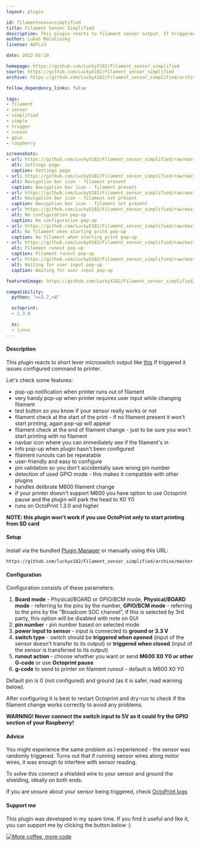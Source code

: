```yaml
---
layout: plugin

id: filamentsensorsimplified
title: Filament Sensor Simplified
description: This plugin reacts to filament sensor output. If triggered it issues desired gcode to printer.
author: Lukáš Malatinský
license: AGPLv3

date: 2022-02-10

homepage: https://github.com/LuckyX182/Filament_sensor_simplified
source: https://github.com/LuckyX182/Filament_sensor_simplified
archive: https://github.com/LuckyX182/Filament_sensor_simplified/archive/master.zip

follow_dependency_links: false

tags:
- filament
- sensor
- simplified
- simple
- trigger
- runout
- gpio
- raspberry

screenshots:
- url: https://github.com/LuckyX182/Filament_sensor_simplified/raw/master/screenshots/settings.png
  alt: Settings page
  caption: Settings page
- url: https://github.com/LuckyX182/Filament_sensor_simplified/raw/master/screenshots/navbar-icon1.png
  alt: Navigation bar icon - filament present
  caption: Navigation bar icon - filament present
- url: https://github.com/LuckyX182/Filament_sensor_simplified/raw/master/screenshots/navbar-icon2.png
  alt: Navigation bar icon - filament not present
  caption: Navigation bar icon - filament not present
- url: https://github.com/LuckyX182/Filament_sensor_simplified/raw/master/screenshots/no_conf_popup.png
  alt: No configuration pop-up
  caption: No configuration pop-up
- url: https://github.com/LuckyX182/Filament_sensor_simplified/raw/master/screenshots/no_filament.png
  alt: No filament when starting print pop-up
  caption: No filament when starting print pop-up
- url: https://github.com/LuckyX182/Filament_sensor_simplified/raw/master/screenshots/filament_runout.png
  alt: Filament runout pop-up
  caption: Filament runout pop-up
- url: https://github.com/LuckyX182/Filament_sensor_simplified/raw/master/screenshots/waiting_for_user_input.png
  alt: Waiting for user input pop-up
  caption: Waiting for user input pop-up

featuredimage: https://github.com/LuckyX182/Filament_sensor_simplified/raw/master/screenshots/settings.png

compatibility:
  python: ">=2.7,<4"

  octoprint:
  - 1.3.0

  os:
  - linux
---
```


#### Description

This plugin reacts to short lever microswitch output like [this](https://chinadaier.en.made-in-china.com/product/ABVJkvyMAqcT/China-1A-125VAC-on-off-Kw10-Mini-Micro-Mouse-Switch.html)
If triggered it issues configured command to printer.

Let's check some features:
* pop-up notification when printer runs out of filament
* very handy pop-up when printer requires user input while changing filament
* test button so you know if your sensor really works or not
* filament check at the start of the print - if no filament present it won't start printing, again pop-up will appear
* filament check at the end of filament change - just to be sure you won't start printing with no filament
* navbar icon where you can immediately see if the filament's in
* info pop-up when plugin hasn't been configured
* filament runouts can be repeatable
* user-friendly and easy to configure
* pin validation so you don't accidentally save wrong pin number
* detection of used GPIO mode - this makes it compatible with other plugins
* handles delibrate M600 filament change
* if your printer doesn't support M600 you have option to use Octoprint pause and the plugin will park the head to X0 Y0
* runs on OctoPrint 1.3.0 and higher

**NOTE: this plugin won't work if you use OctoPrint only to start printing from SD card**

#### Setup

Install via the bundled [Plugin Manager](https://docs.octoprint.org/en/master/bundledplugins/pluginmanager.html)
or manually using this URL:

    https://github.com/luckyx182/Filament_sensor_simplified/archive/master.zip

#### Configuration

Configuration consists of these parameters:
1. **Board mode** - Physical/BOARD or GPIO/BCM mode, **Physical/BOARD mode** - referring to the pins by the number, **GPIO/BCM mode** - referring to the pins
by the "Broadcom SOC channel", if this is selected by 3rd party, this option will be disabled with note on GUI
2. **pin number** - pin number based on selected mode
3. **power input to sensor** - input is connected to **ground or 3.3 V**
4. **switch type** - switch should be **triggered when opened** (input of the sensor doesn't transfer to its output) or **triggered when closed** (input of the sensor is transferred to its output)
5. **runout action** - choose whether you want or send **M600 X0 Y0 or other G-code** or use **Octoprint pause**
5. **g-code** to send to printer on filament runout - default is M600 X0 Y0

Default pin is 0 (not configured) and ground (as it is safer, read warning below).

After configuring it is best to restart Octoprint and dry-run to check if the filament change works correctly to avoid any problems.

**WARNING! Never connect the switch input to 5V as it could fry the GPIO section of your Raspberry!**

#### Advice

You might experience the same problem as I experienced - the sensor was randomly triggered. Turns out that if running sensor wires along motor wires, it was enough to interfere with sensor reading.

To solve this connect a shielded wire to your sensor and ground the shielding, ideally on both ends.

If you are unsure about your sensor being triggered, check [OctoPrint logs](https://community.octoprint.org/t/where-can-i-find-octoprints-and-octopis-log-files/299)

#### Support me

This plugin was developed in my spare time.
If you find it useful and like it, you can support me by clicking the button below :)

[![More coffee, more code](https://www.paypalobjects.com/en_US/i/btn/btn_donate_SM.gif)](https://www.paypal.com/cgi-bin/webscr?cmd=_s-xclick&hosted_button_id=5L758LYSUGHW4&source=url)
